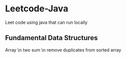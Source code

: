 # Leetcode-Java

Leet code using java that can run locally

## Fundamental Data Structures

Array \n
two sum \n
remove duplicates from sorted array
